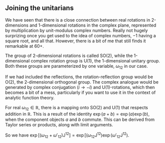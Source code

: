 ## Joining the unitarians

We have seen that there is a close connection between real rotations in 2-dimensions and 1-dimensional rotations in the complex plane, represented by multiplication by unit-modulus complex numbers. Really not hugely surprizing once you get used to the idea of complex numbers, $-1$ having a square root, and all that. However, there is a bit of me that still finds it remarkable at 60+.

The group of 2-dimensional rotations is called SO(2), while the 1-dimensional complex rotation group is U(1), the 1-dimensional unitary group. Both these groups are parameterized by one variable, $\omega_{12}$ in our case.

If we had included the reflections, the rotation-reflection group would be O(2), the 2-dimensional orthogonal group. The complex analogue would be generated by complex conjugation ($i\rightarrow-i$) and U(1)-rotations, which then becomes a bit of a mess, particularly if you want to use it in the context of analytic function theory.

For real $\omega_{12}\in\mathbb R$, there is a mapping onto SO(2) and U(1) that respects addition in $\mathbb R$. This is a result of the identity $\exp(a+b)=\exp(a)\exp(b),$ when the component objects $a$ and $b$ commute. This can be derived from Taylor series or products, along with limit arguments.

So we have $\exp[(\omega_{12}+\omega'_{12})\mathrm J^{12}]=\exp[(\omega_{12}\mathrm J^{12})\exp(\omega'_{12}\mathrm J^{12})$.